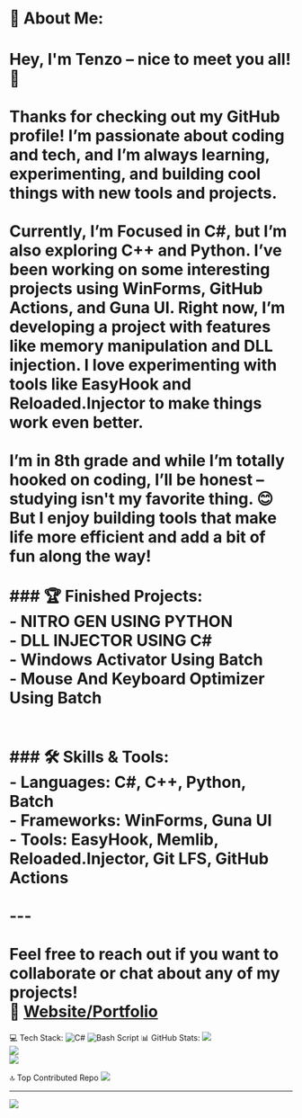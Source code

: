 # 💫 About Me:
# Hey, I'm **Tenzo** – nice to meet you all! 👋<br><br>Thanks for checking out my GitHub profile! I’m passionate about coding and tech, and I’m always learning, experimenting, and building cool things with new tools and projects.<br><br>Currently, I’m Focused in **C#**, but I’m also exploring **C++** and **Python**. I’ve been working on some interesting projects using **WinForms**, **GitHub Actions**, and **Guna UI**. Right now, I’m developing a project with features like **memory manipulation** and **DLL injection**. I love experimenting with tools like **EasyHook** and **Reloaded.Injector** to make things work even better.<br><br>I’m in 8th grade and while I’m totally hooked on coding, I’ll be honest – studying isn't my favorite thing. 😊 But I enjoy building tools that make life more efficient and add a bit of fun along the way!<br><br>### 🏆 Finished Projects:<br>- **NITRO GEN USING PYTHON**  <br>- **DLL INJECTOR USING C#**<br>- **Windows Activator Using Batch**<br>- **Mouse And Keyboard Optimizer Using Batch**<br><br><br>### 🛠️ Skills & Tools:<br>- **Languages**: C#, C++, Python, Batch<br>- **Frameworks**: WinForms, Guna UI<br>- **Tools**: EasyHook, Memlib, Reloaded.Injector, Git LFS, GitHub Actions<br><br>---<br><br>Feel free to reach out if you want to collaborate or chat about any of my projects!  <br>🔗 [**Website/Portfolio**](https://bit.ly/TenzoWeb)<br>


💻 Tech Stack:
![C#](https://img.shields.io/badge/c%23-%23239120.svg?style=flat&logo=csharp&logoColor=white) ![Bash Script](https://img.shields.io/badge/bash_script-%23121011.svg?style=flat&logo=gnu-bash&logoColor=white)
 📊 GitHub Stats:
![](https://github-readme-stats.vercel.app/api?username=RealTenzo&theme=dark&hide_border=false&include_all_commits=true&count_private=true)<br/>
![](https://github-readme-streak-stats.herokuapp.com/?user=RealTenzo&theme=dark&hide_border=false)<br/>
![](https://github-readme-stats.vercel.app/api/top-langs/?username=RealTenzo&theme=dark&hide_border=false&include_all_commits=true&count_private=true&layout=compact)

 🔝 Top Contributed Repo
![](https://github-contributor-stats.vercel.app/api?username=RealTenzo&limit=5&theme=dark&combine_all_yearly_contributions=true)

---
[![](https://visitcount.itsvg.in/api?id=RealTenzo&icon=9&color=3)](https://visitcount.itsvg.in)

<!-- Proudly created with GPRM ( https://gprm.itsvg.in ) -->
